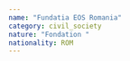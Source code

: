 ```yaml
---
name: "Fundatia EOS Romania"
category: civil_society
nature: "Fondation "
nationality: ROM
---
```

    